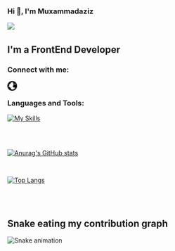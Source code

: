 ### Hi 👋, I'm Muxammadaziz

![](https://komarev.com/ghpvc/?username=Muxammadaziz04)

## I'm a FrontEnd Developer

### Connect with me:

[<img align="left" alt="" width="22px" src="https://raw.githubusercontent.com/iconic/open-iconic/master/svg/globe.svg" />][website]
[<img align="left" alt="" width="22px" src="https://cdn.jsdelivr.net/npm/simple-icons@v3/icons/linkedin.svg" />][linkedin]
[<img align="left" alt="" width="22px" src="https://cdn.jsdelivr.net/npm/simple-icons@v3/icons/instagram.svg" />][instagram]


<br />

### Languages and Tools:

[![My Skills](https://skillicons.dev/icons?i=html,css,sass,js,git,github,react,materialui,nodejs,express,postgres,heroku,netlify,vscode&perline=3)](https://skillicons.dev)


<br />
<br />


[website]: https://m-r-portfolio.netlify.app/
[linkedin]: https://www.linkedin.com/in/muhammadaziz-ramziddinov-175583234
[instagram]: https://www.instagram.com/muxammad__aziz/?igshid=YmMyMTA2M2Y%3D


[![Anurag's GitHub stats](https://github-readme-stats.vercel.app/api?username=Muxammadaziz04&show_icons=true&theme=tokyonight&bg_color=#0D1117)](https://github.com/anuraghazra/github-readme-stats)

<br />

[![Top Langs](https://github-readme-stats.vercel.app/api/top-langs/?username=Muxammadaziz04&bg_color=#000)](https://github.com/anuraghazra/github-readme-stats)


<br />
<br />

## Snake eating my contribution graph
![Snake animation](https://github.com/Muxammadaziz04/Muxammadaziz04/blob/output/github-contribution-grid-snake.svg)

